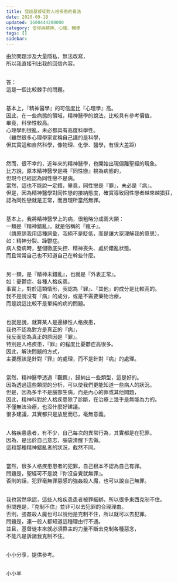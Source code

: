 ```yaml
---
title: 我這基督徒對人格疾患的看法
date: 2020-09-18
updated: 1600444200000
category: 信仰與精神、心理、輔導
tags: []
sidebar: 
---
```


<p>由於問題涉及大量隱私，無法改寫，<br/>
所以我直接刊出我的回信內容。</p>
<p><br/>
答：<br/>
這是一個比較棘手的問題。<br/>
 </p>
<p>基本上，『精神醫學』的可信度比『心理學』高。<br/>
因此，在一些病態的領域，精神醫學的說法，比較具有參考價值，<br/>
畢竟，科學性較高。<br/>
心理學則很亂，未必都具有高度科學性。<br/>
（雖然很多心理學家宣稱自己講的是科學，<br/>
但其實這和自然科學，像物理、化學、醫學，有很大差距）</p>
<p><br/>
然而，很不幸的，近年來的精神醫學，也開始出現偏離聖經的現象。<br/>
比方說，原本精神醫學是將『同性戀』視為病態的，<br/>
但現今已經認為同性戀不是病。<br/>
當然，這也不能說一定錯，畢竟，同性戀是『罪』，未必是『病』。<br/>
但是，因為精神醫學對同性戀的接納態度，確實導致同性戀者越來越猖狂，<br/>
認為同性戀就是正常，而且理所當然無罪。<br/>
 </p>
<p>基本上，我將精神醫學上的病，很粗略分成兩大類：<br/>
一類是『精神錯亂』，就是俗稱的『瘋子』。<br/>
（請原諒我用這種詞彙，我絕不是貶低，而是讓大家理解我的意思）。<br/>
如：精神分裂、躁鬱症。<br/>
病人發病時，整個徹底失控、精神喪失、處於錯亂狀態。<br/>
而且常常自己也不知道自己在幹些什麼。</p>
<p> <br/>
另一類，是『精神未錯亂』，也就是『外表正常』。<br/>
如：憂鬱症、各種人格疾患。<br/>
事實上，對於這類情形，我認為『罪』、『其他』的成分是比較高的。<br/>
我不是說沒有『病』的成分，或是不需要藥物治療，<br/>
而是說這比較不是單純的病的問題。<br/>
 </p>
<p>也就是說，就算某人是邊緣性人格疾患，<br/>
我也不認為對方是真正的『病』，<br/>
我反而認為真正的原因是『罪』。<br/>
特別是人格疾患，『罪』的程度比憂鬱症高很多。<br/>
因此，解決問題的方式，<br/>
主要應該是針對『罪』的處理，而不是針對『病』的處理。<br/>
 </p>
<p>當然，精神醫學透過『觀察』，歸納出一些類型，這是好的。<br/>
因為透過這些類型的分析，可以使我們更能知道一些病人的狀況。<br/>
但是，因為多半不是腦部生病，而是內心的罪或其他問題，<br/>
因此，精神科對於人格疾患除了診斷，在治療上幾乎是無能為力的。<br/>
不僅無法治療，也沒什麼好建議。<br/>
很多建議，其實都只是放屁而已，毫無意義。<br/>
 </p>
<p>人格疾患患者，有不少，自己每次的異常行為，其實都是在犯罪。<br/>
因為，是出於自己意志，腦袋清醒下去做。<br/>
這和那種精神錯亂者的狀況，截然不同。</p>
<p><br/>
當然，很多人格疾患患者的犯罪，自己根本不認為自己有罪。<br/>
問題是，聖經可不是說『你沒自覺就無罪』。<br/>
否則的話，犯罪毫無罪惡感的強姦殺人魔，也可以說自己無罪。</p>
<p><br/>
我也當然承認，這些人格疾患患者被罪綑綁，所以很多東西克制不住。<br/>
但問題是，『克制不住』並非可以去犯罪的合理理由。<br/>
否則，強姦殺人魔也可以說他是克制不住，所以就可以去犯罪。<br/>
問題是，連一般人都知道這種理由行不通。<br/>
並且，基督徒本來就必須靠主的力量不斷去克制各種惡念，<br/>
不能凡是訴諸我克制不住。</p>
<p><br/>
小小分享，提供參考。<br/>
 </p>
<p>小小羊</p>
<p> </p>
